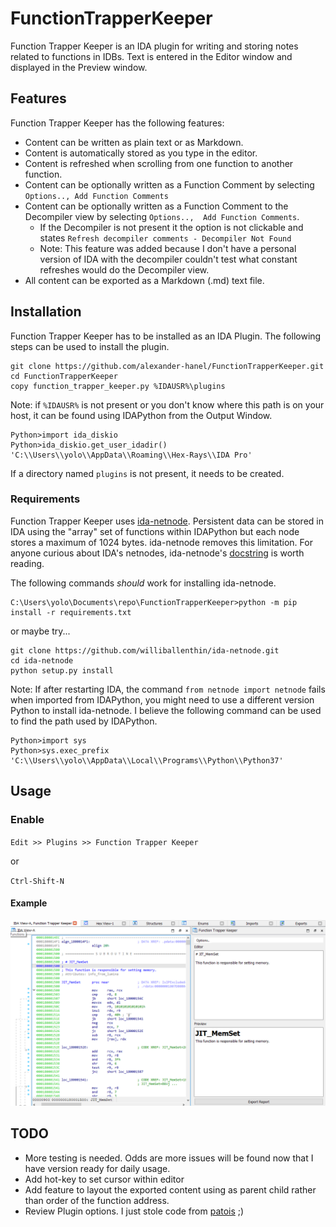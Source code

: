 # FunctionTrapperKeeper

Function Trapper Keeper is an IDA plugin for writing and storing notes related to functions in IDBs. Text is entered in
the Editor window and displayed in the Preview window. 
 
## Features  
 Function Trapper Keeper has the following features:
 * Content can be written as plain text or as Markdown.
 * Content is automatically stored as you type in the editor. 
 * Content is refreshed when scrolling from one function to another function.  
 * Content can be optionally written as a Function Comment by selecting `Options.., Add Function Comments`
 * Content can be optionally written as a Function Comment to the Decompiler view by selecting `Options.., 
 Add Function Comments`. 
   * If the Decompiler is not present it the option is not clickable and states `Refresh decompiler comments - Decompiler Not Found`
   * Note: This feature was added because I don't have a personal version of IDA with the decompiler couldn't test what 
   constant refreshes would do the Decompiler view. 
 * All content can be exported as a Markdown (.md) text file. 

## Installation 

Function Trapper Keeper has to be installed as an IDA Plugin. The following steps can be used to 
install the plugin. 

```
git clone https://github.com/alexander-hanel/FunctionTrapperKeeper.git
cd FunctionTrapperKeeper
copy function_trapper_keeper.py %IDAUSR%\plugins 
```
Note: if `%IDAUSR%` is not present or you don't know where this path is on your host, it can be 
found using IDAPython from the Output Window.

```
Python>import ida_diskio
Python>ida_diskio.get_user_idadir()
'C:\\Users\\yolo\\AppData\\Roaming\\Hex-Rays\\IDA Pro'
```
If a directory named `plugins` is not present, it needs to be created. 

### Requirements 
Function Trapper Keeper uses [ida-netnode](https://github.com/williballenthin/ida-netnode). 
Persistent data can be stored in IDA using the "array" set of functions within IDAPython but each node
stores a maximum of 1024 bytes. ida-netnode removes this limitation. For anyone curious about IDA's 
netnodes, ida-netnode's [docstring](https://github.com/williballenthin/ida-netnode/blob/master/netnode/netnode.py#L26) is worth reading. 

The following commands *should* work for installing ida-netnode.  
```
C:\Users\yolo\Documents\repo\FunctionTrapperKeeper>python -m pip install -r requirements.txt
```

or maybe try... 

```
git clone https://github.com/williballenthin/ida-netnode.git
cd ida-netnode 
python setup.py install 
```
Note: If after restarting IDA, the command `from netnode import netnode` fails when imported from IDAPython, 
you might need to use a different version Python to install ida-netnode. I believe the following command can be used
to find the path used by IDAPython. 
 
```
Python>import sys
Python>sys.exec_prefix
'C:\\Users\\yolo\\AppData\\Local\\Programs\\Python\\Python37'
```

## Usage 

### Enable 
`Edit >> Plugins >> Function Trapper Keeper`

or 

`Ctrl-Shift-N` 


#### Example 
![Example](./img/example.png "Optional title")

## TODO 
 * More testing is needed. Odds are more issues will be found now that I have version ready for daily usage. 
 * Add hot-key to set cursor within editor
 * Add feature to layout the exported content using as parent child rather than order of the function address. 
 * Review Plugin options. I just stole code from [patois](https://github.com/patois) ;) 
 
